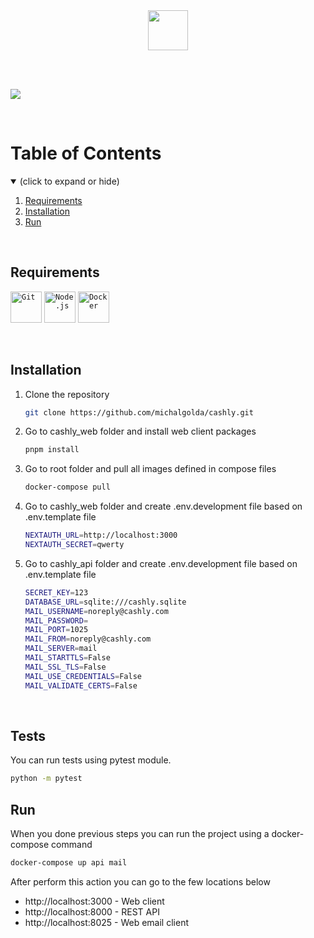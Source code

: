 <br>
<br>
<p align="center">
  <img src="https://cdn.discordapp.com/attachments/1012701830809141329/1092165177610338404/logo.svg" height="64">
</p>
<br>
<br>

<p aling="center">
  <img src="https://cdn.discordapp.com/attachments/1012701830809141329/1092183815822245978/Slide_16_9_-_1.jpg">
</p>

<br>

# Table of Contents
<details open>
  <summary>(click to expand or hide)</summary>
  <ol>
    <li>
      <a href="#requirements">Requirements</a>
    </li>
    <li>
      <a href="#installation">Installation</a>
    </li>
    <li>
      <a href="#run">Run</a>
    </li>
  </ol>
</details>

<br>

## Requirements
<code><img height="50" src="https://user-images.githubusercontent.com/25181517/192108372-f71d70ac-7ae6-4c0d-8395-51d8870c2ef0.png" alt="Git" title="Git" /></code>
<code><img height="50" src="https://user-images.githubusercontent.com/25181517/183568594-85e280a7-0d7e-4d1a-9028-c8c2209e073c.png" alt="Node.js" title="Node.js" /></code>
<code><img height="50" src="https://user-images.githubusercontent.com/25181517/117207330-263ba280-adf4-11eb-9b97-0ac5b40bc3be.png" alt="Docker" title="Docker" /></code>
 
<br>

## Installation
1. Clone the repository
   ```sh
   git clone https://github.com/michalgolda/cashly.git
   ```
2. Go to cashly_web folder and install web client packages
   ```sh
   pnpm install
   ```
3. Go to root folder and pull all images defined in compose files
   ```sh
   docker-compose pull
   ```
4. Go to cashly_web folder and create .env.development file based on .env.template file
   ```sh
   NEXTAUTH_URL=http://localhost:3000
   NEXTAUTH_SECRET=qwerty
   ```
5. Go to cashly_api folder and create .env.development file based on .env.template file
   ```sh
   SECRET_KEY=123
   DATABASE_URL=sqlite:///cashly.sqlite
   MAIL_USERNAME=noreply@cashly.com
   MAIL_PASSWORD=
   MAIL_PORT=1025
   MAIL_FROM=noreply@cashly.com
   MAIL_SERVER=mail
   MAIL_STARTTLS=False
   MAIL_SSL_TLS=False
   MAIL_USE_CREDENTIALS=False
   MAIL_VALIDATE_CERTS=False
   ```
   
<br>

## Tests
You can run tests using pytest module.
   ```sh
   python -m pytest
   ```

## Run
When you done previous steps you can run the project using a docker-compose command
   ```sh
   docker-compose up api mail
   ```
After perform this action you can go to the few locations below 
* http://localhost:3000 - Web client
* http://localhost:8000 - REST API
* http://localhost:8025 - Web email client
